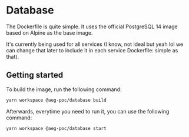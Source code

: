 # Database

The Dockerfile is quite simple. It uses the official PostgreSQL 14 image based on Alpine as
the base image.

It's currently being used for all services (I know, not ideal but yeah lol we can change
that later to include it in each service Dockerfile: simple as that).

## Getting started

To build the image, run the following command:

```bash
yarn workspace @aeg-poc/database build
```

Afterwards, everytime you need to run it, you can use the following command:

```bash
yarn workspace @aeg-poc/database start
```
